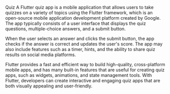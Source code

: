 Quiz
A Flutter quiz app is a mobile application that allows users to take quizzes on a variety of topics using the Flutter framework, which is an open-source mobile application development platform created by Google. The app typically consists of a user interface that displays the quiz questions, multiple-choice answers, and a submit button.

When the user selects an answer and clicks the submit button, the app checks if the answer is correct and updates the user's score. The app may also include features such as a timer, hints, and the ability to share quiz results on social media platforms.

Flutter provides a fast and efficient way to build high-quality, cross-platform mobile apps, and has many built-in features that are useful for creating quiz apps, such as widgets, animations, and state management tools. With Flutter, developers can create interactive and engaging quiz apps that are both visually appealing and user-friendly.
